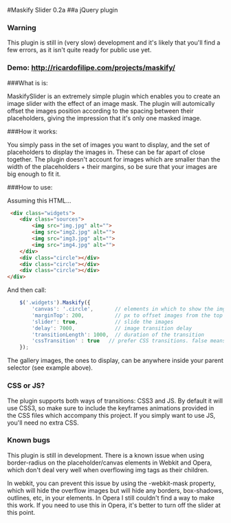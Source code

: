 #Maskify Slider 0.2a
##a jQuery plugin

### Warning
This plugin is still in (very slow) development and it's likely that you'll find a few errors, as it isn't quite ready for public use yet.

### Demo: http://ricardofilipe.com/projects/maskify/

###What is is:

MaskifySlider is an extremely simple plugin which enables you to create an image slider with the effect of an image mask. The plugin will automically offset the images position according to the spacing between their placeholders, giving the impression that it's only one masked image.

###How it works:

You simply pass in the set of images you want to display, and the set of placeholders to display the images in. These can be far apart of close together. The plugin doesn't account for images which are smaller than the width of the placeholders + their margins, so be sure that your images are big enough to fit it.

###How to use:

Assuming this HTML...

```html
 <div class="widgets">
    <div class="sources">
        <img src="img.jpg" alt="">
        <img src="img2.jpg" alt="">
        <img src="img3.jpg" alt="">
        <img src="img4.jpg" alt="">
    </div>
    <div class="circle"></div>
    <div class="circle"></div>
    <div class="circle"></div>
</div>
```
And then call:

```javascript
    $('.widgets').Maskify({
        'canvas': '.circle',       // elements in which to show the img
        'marginTop': 200,          // px to offset images from the top
        'slider': true,            // slide the images
        'delay': 7000,             // image transition delay
        'transitionLength': 1000,  // duration of the transition
        'cssTransition' : true   // prefer CSS transitions. false means JS.
    });
```

The gallery images, the ones to display, can be anywhere inside your parent selector (see example above).

### CSS or JS?

The plugin supports both ways of transitions: CSS3 and JS.
By default it will use CSS3, so make sure to include the keyframes animations provided in the CSS files which accompany this project. If you simply want to use JS, you'll need no extra CSS.

### Known bugs

This plugin is still in development. There is a known issue when using border-radius on the placeholder/canvas elements in Webkit and Opera, which don't deal very well when overflowing img tags as their children.

In webkit, you can prevent this issue by using the -webkit-mask property, which will hide the overflow images but will hide any borders, box-shadows, outlines, etc, in your elements.
In Opera I still couldn't find a way to make this work. If you need to use this in Opera, it's better to turn off the slider at this point.